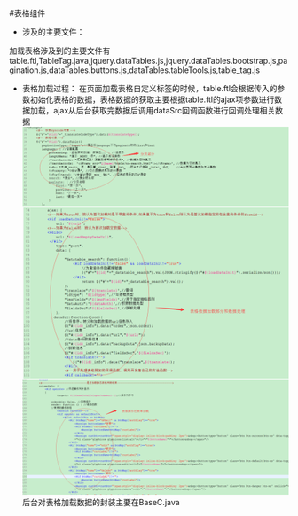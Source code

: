 #表格组件
* 涉及的主要文件：
 
 加载表格涉及到的主要文件有table.ftl,TableTag.java,jquery.dataTables.js,jquery.dataTables.bootstrap.js,pagination.js,dataTables.buttons.js,dataTables.tableTools.js,table_tag.js
* 表格加载过程：
在页面加载表格自定义标签的时候，table.ftl会根据传入的参数初始化表格的数据，表格数据的获取主要根据table.ftl的ajax项参数进行数据加载，ajax从后台获取完数据后调用dataSrc回调函数进行回调处理相关数据 
![](/assets/frontDoc_table1.png)
![](/assets/frontDoc_table2.png)
![](/assets/frontDoc_table3.png)
后台对表格加载数据的封装主要在BaseC.java